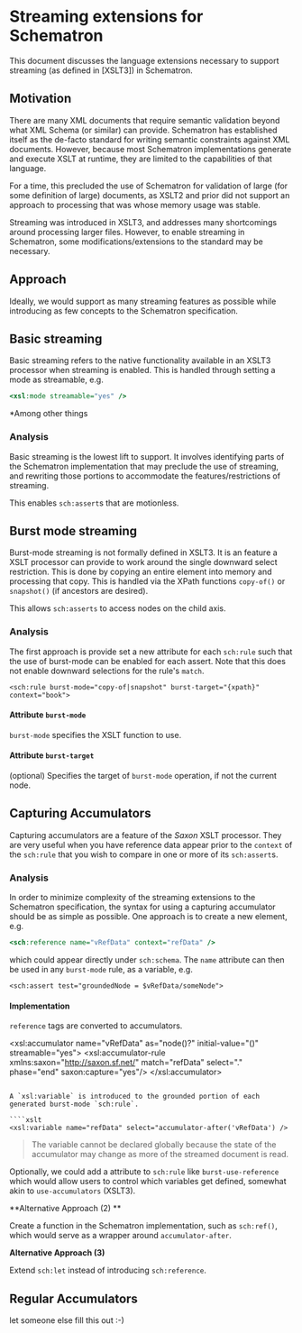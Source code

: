 # Streaming extensions for Schematron

This document discusses the language extensions necessary to support streaming (as defined in [XSLT3]) in Schematron.

## Motivation

There are many XML documents that require semantic validation beyond what XML Schema (or similar) can provide. Schematron has established itself as the de-facto standard for writing semantic constraints against XML documents. However, because most Schematron implementations generate and execute XSLT at runtime, they are limited to the capabilities of that language.

For a time, this precluded the use of Schematron for validation of large (for some definition of large) documents, as XSLT2 and prior did not support an approach to processing that was whose memory usage was stable.

Streaming was introduced in XSLT3, and addresses many shortcomings around processing larger files. However, to enable streaming in Schematron, some modifications/extensions to the standard may be necessary.

## Approach

Ideally, we would support as many streaming features as possible while introducing as few concepts to the Schematron specification.

## Basic streaming

Basic streaming refers to the native functionality available in an XSLT3 processor when streaming is enabled. This is handled through setting a mode as streamable, e.g.

```xslt
<xsl:mode streamable="yes" />
```

*Among other things

### Analysis

Basic streaming is the lowest lift to support. It involves identifying parts of the Schematron implementation that may preclude the use of streaming, and rewriting those portions to accommodate the features/restrictions of streaming.

This enables `sch:assert`s that are motionless.

## Burst mode streaming

Burst-mode streaming is not formally defined in XSLT3. It is an feature a XSLT processor can provide to work around the single downward select restriction. This is done by copying an entire element into memory and processing that copy. This is handled via the XPath functions `copy-of()` or `snapshot()` (if ancestors are desired).

This allows `sch:asserts` to access nodes on the child axis.

### Analysis

The first approach is provide set a new attribute for each `sch:rule` such that the use of burst-mode can be enabled for each assert. Note that this does not enable downward selections for the rule's `match`.

```
<sch:rule burst-mode="copy-of|snapshot" burst-target="{xpath}" context="book">
```

#### Attribute `burst-mode`

`burst-mode` specifies the XSLT function to use. 

#### Attribute `burst-target`

(optional) Specifies the target of `burst-mode` operation, if not the current node.

## Capturing Accumulators

Capturing accumulators are a feature of the *Saxon* XSLT processor. They are very useful when you have reference data appear prior to the `context` of the `sch:rule` that you wish to compare in one or more of its `sch:assert`s.

### Analysis

In order to minimize complexity of the streaming extensions to the Schematron specification, the syntax for using a capturing accumulator should be as simple as possible. One approach is to create a new element, e.g.

```xslt
<sch:reference name="vRefData" context="refData" />
```

which could appear directly under `sch:schema`. The `name` attribute can then be used in any `burst-mode` rule, as a variable, e.g.

```
<sch:assert test="groundedNode = $vRefData/someNode">
```

#### Implementation

`reference` tags are converted to accumulators.

<xsl:accumulator name="vRefData"
                    as="node()?"
                    initial-value="()"
                    streamable="yes">
    <xsl:accumulator-rule xmlns:saxon="http://saxon.sf.net/"
                        match="refData"
                        select="."
                        phase="end"
                        saxon:capture="yes"/>
</xsl:accumulator>
```   

A `xsl:variable` is introduced to the grounded portion of each generated burst-mode `sch:rule`.

````xslt
<xsl:variable name="refData" select="accumulator-after('vRefData') />
```

> The variable cannot be declared globally because the state of the accumulator may change as more of the streamed document is read.

Optionally, we could add a attribute to `sch:rule` like `burst-use-reference` which would allow users to control which variables get defined, somewhat akin to `use-accumulators` (XSLT3).

**Alternative Approach (2) **

Create a function in the Schematron implementation, such as `sch:ref()`, which would serve as a wrapper around `accumulator-after`.

**Alternative Approach (3)**

Extend `sch:let` instead of introducing `sch:reference`.

## Regular Accumulators

let someone else fill this out :-)
